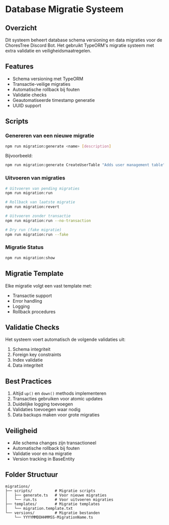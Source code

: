 # Database Migratie Systeem

## Overzicht
Dit systeem beheert database schema versioning en data migraties voor de ChoresTree Discord Bot. Het gebruikt TypeORM's migratie systeem met extra validatie en veiligheidsmaatregelen.

## Features
- Schema versioning met TypeORM
- Transactie-veilige migraties
- Automatische rollback bij fouten
- Validatie checks
- Geautomatiseerde timestamp generatie
- UUID support

## Scripts

### Genereren van een nieuwe migratie
```bash
npm run migration:generate <name> [description]
```

Bijvoorbeeld:
```bash
npm run migration:generate CreateUserTable "Adds user management table"
```

### Uitvoeren van migraties
```bash
# Uitvoeren van pending migraties
npm run migration:run

# Rollback van laatste migratie
npm run migration:revert

# Uitvoeren zonder transactie
npm run migration:run --no-transaction

# Dry run (fake migratie)
npm run migration:run --fake
```

### Migratie Status
```bash
npm run migration:show
```

## Migratie Template
Elke migratie volgt een vast template met:
- Transactie support
- Error handling
- Logging
- Rollback procedures

## Validatie Checks
Het systeem voert automatisch de volgende validaties uit:
1. Schema integriteit
2. Foreign key constraints
3. Index validatie
4. Data integriteit

## Best Practices
1. Altijd `up()` en `down()` methods implementeren
2. Transacties gebruiken voor atomic updates
3. Duidelijke logging toevoegen
4. Validaties toevoegen waar nodig
5. Data backups maken voor grote migraties

## Veiligheid
- Alle schema changes zijn transactioneel
- Automatische rollback bij fouten
- Validatie voor en na migratie
- Version tracking in BaseEntity

## Folder Structuur
```
migrations/
├── scripts/          # Migratie scripts
│   ├── generate.ts   # Voor nieuwe migraties
│   └── run.ts        # Voor uitvoeren migraties
├── templates/        # Migratie templates
│   └── migration.template.txt
└── versions/         # Migratie bestanden
    └── YYYYMMDDHHMMSS-MigrationName.ts